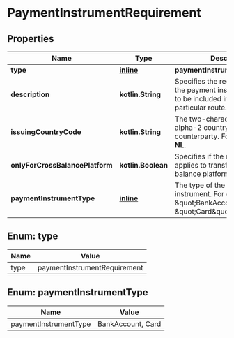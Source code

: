 
# PaymentInstrumentRequirement

## Properties
Name | Type | Description | Notes
------------ | ------------- | ------------- | -------------
**type** | [**inline**](#Type) | **paymentInstrumentRequirement** | 
**description** | **kotlin.String** | Specifies the requirements for the payment instrument that need to be included in the request for a particular route. |  [optional]
**issuingCountryCode** | **kotlin.String** | The two-character ISO-3166-1 alpha-2 country code of the counterparty. For example, **US** or **NL**. |  [optional]
**onlyForCrossBalancePlatform** | **kotlin.Boolean** | Specifies if the requirement only applies to transfers to another balance platform. |  [optional]
**paymentInstrumentType** | [**inline**](#PaymentInstrumentType) | The type of the payment instrument. For example, \&quot;BankAccount\&quot; or \&quot;Card\&quot;. |  [optional]


<a name="Type"></a>
## Enum: type
Name | Value
---- | -----
type | paymentInstrumentRequirement


<a name="PaymentInstrumentType"></a>
## Enum: paymentInstrumentType
Name | Value
---- | -----
paymentInstrumentType | BankAccount, Card



